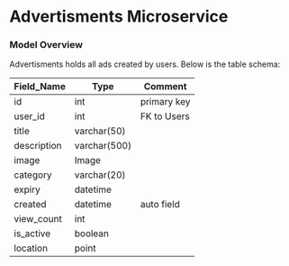 # Advertisments Microservice

### Model Overview

Advertisments holds all ads created by users. Below is the table schema:

| Field_Name  | Type          | Comment     |
| ----------- | ------------- | ----------- |
| id          | int           | primary key |
| user_id     | int           | FK to Users |
| title       | varchar(50)   |             |
| description | varchar(500)  |             |
| image       | Image         |             |
| category    | varchar(20)   |             |
| expiry      | datetime      |             |
| created     | datetime      | auto field  |
| view_count  | int           |             |
| is_active   | boolean       |             |
| location    | point         |             |
